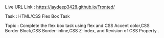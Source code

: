 Live URL Link : https://jaydeep3428.github.io/Fronted/

Task : HTML/CSS Flex Box Task

Topic : Complete the flex box task using flex and CSS Accent color,CSS Border Block,CSS Border-inline,CSS Z-index, and Revision of CSS Property .